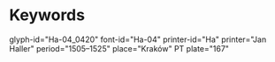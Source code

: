 # Keywords
glyph-id="Ha-04_0420"
font-id="Ha-04"
printer-id="Ha"
printer="Jan Haller"
period="1505–1525"
place="Kraków"
PT plate="167"
